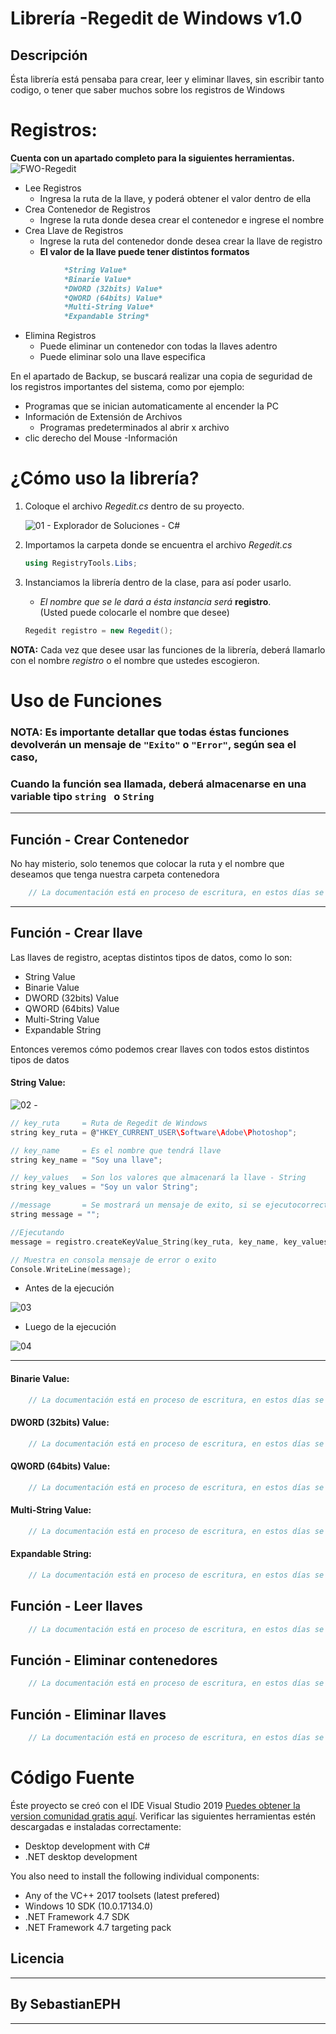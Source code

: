 # Librería -Regedit de Windows v1.0
<!-- Botones -->

<!-- Descripción -->
## Descripción
Ésta librería está pensaba para crear, leer y eliminar llaves, sin escribir tanto codigo, o tener que saber muchos sobre los registros de Windows


<!-- Herramientas -->
# Registros:
 **Cuenta con un apartado completo para la siguientes herramientas.**
![FWO-Regedit](https://i.imgur.com/VxvRqCN.png)
- Lee Registros
    - Ingresa la ruta de la llave, y poderá obtener el valor dentro de ella
- Crea Contenedor de Registros
    - Ingrese la ruta donde desea crear el contenedor e ingrese el nombre
- Crea Llave de Registros
    - Ingrese la ruta del contenedor donde desea crear la llave de registro
    - **El valor de la llave puede tener distintos formatos**
```md
            *String Value*
            *Binarie Value*
            *DWORD (32bits) Value*
            *QWORD (64bits) Value*
            *Multi-String Value*
            *Expandable String* 
```    
- Elimina Registros
    - Puede eliminar un contenedor con todas la llaves adentro
    - Puede eliminar solo una llave especifica

En el apartado de Backup, se buscará realizar una copia de seguridad de los registros importantes del sistema, como por ejemplo:
- Programas que se inician automaticamente al encender la PC
- Información de Extensión de Archivos
    - Programas predeterminados al abrir x archivo
- clic derecho del Mouse
    -Información 
 
<!-- Información de codificación -->
# ¿Cómo uso la librería?
1. Coloque el archivo *Regedit.cs* dentro de su proyecto. 

    ![01 - Explorador de Soluciones - C# ](https://i.imgur.com/8tqiZYc.png)

2. Importamos la carpeta donde se encuentra el archivo *Regedit.cs*
    ````csharp
    using RegistryTools.Libs;
    ````
3. Instanciamos la librería dentro de la clase, para así poder usarlo.
    - *El nombre que se le dará a ésta instancia será* **registro**.  
(Usted puede colocarle el nombre que desee)
    ```` csharp
    Regedit registro = new Regedit();
    ````
**NOTA:** Cada vez que desee usar las funciones de la librería, deberá llamarlo con el nombre *registro* o el nombre que ustedes escogieron.
# Uso de Funciones
### **NOTA:** Es importante detallar que todas éstas funciones devolverán un mensaje de `"Exito"` o `"Error"`, según sea el caso,
### Cuando la función sea llamada, deberá almacenarse en una variable tipo `string ` o `String`
---
<!-- Funciones e información de usos -->
## Función - Crear Contenedor
No hay misterio, solo tenemos que colocar la ruta y el nombre que deseamos que tenga nuestra carpeta contenedora
````csharp
    // La documentación está en proceso de escritura, en estos días se terminará por completo, porfavor espere...
````
---
## Función - Crear llave
Las llaves de registro, aceptas distintos tipos de datos, como lo son:
- String Value
- Binarie Value
- DWORD (32bits) Value
- QWORD (64bits) Value
- Multi-String Value
- Expandable String

Entonces veremos cómo podemos crear llaves con todos estos distintos tipos de datos

#### String Value:
![02 -](https://i.imgur.com/rGUjWwS.png)
````c
// key_ruta     = Ruta de Regedit de Windows
string key_ruta = @"HKEY_CURRENT_USER\Software\Adobe\Photoshop";

// key_name     = Es el nombre que tendrá llave
string key_name = "Soy una llave";

// key_values   = Son los valores que almacenará la llave - String
string key_values = "Soy un valor String";

//message       = Se mostrará un mensaje de exito, si se ejecutocorrectamente o uno de error, si hubo algún inconveniente
string message = "";

//Ejecutando
message = registro.createKeyValue_String(key_ruta, key_name, key_values);

// Muestra en consola mensaje de error o exito
Console.WriteLine(message);
````
- Antes de la ejecución

![03](https://i.imgur.com/OOknWxs.png)

- Luego de la ejecución

![04](https://i.imgur.com/4mS08zL.png)

---
#### Binarie Value:

````csharp
    // La documentación está en proceso de escritura, en estos días se terminará por completo, porfavor espere...
````
#### DWORD (32bits) Value:

````csharp
    // La documentación está en proceso de escritura, en estos días se terminará por completo, porfavor espere...
````
#### QWORD (64bits) Value:

````csharp
    // La documentación está en proceso de escritura, en estos días se terminará por completo, porfavor espere...
````
#### Multi-String Value:

````csharp
    // La documentación está en proceso de escritura, en estos días se terminará por completo, porfavor espere...
````
#### Expandable String:

````csharp
    // La documentación está en proceso de escritura, en estos días se terminará por completo, porfavor espere...
````

## Función - Leer llaves
````csharp
    // La documentación está en proceso de escritura, en estos días se terminará por completo, porfavor espere...
````
## Función - Eliminar contenedores
````csharp
    // La documentación está en proceso de escritura, en estos días se terminará por completo, porfavor espere...
````

## Función - Eliminar llaves
````csharp
    // La documentación está en proceso de escritura, en estos días se terminará por completo, porfavor espere...
````



# Código Fuente
Éste proyecto se creó con el IDE Visual Studio 2019 [Puedes obtener la version comunidad gratis aquí](https://www.visualstudio.com/vs/community/).
Verificar las siguientes herramientas estén descargadas e instaladas correctamente:

- Desktop development with C#
- .NET desktop development

You also need to install the following individual components:

- Any of the VC++ 2017 toolsets (latest prefered)
- Windows 10 SDK (10.0.17134.0)
- .NET Framework 4.7 SDK
- .NET Framework 4.7 targeting pack


<!-- Licencia -->
## Licencia

<!-- Creador  -->
---
## By SebastianEPH
---
